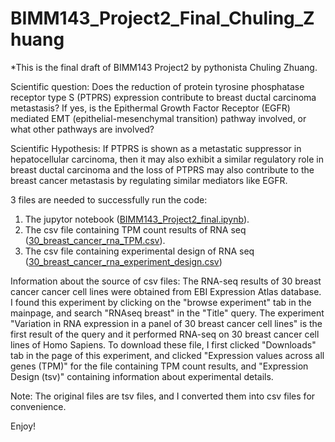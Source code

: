 # BIMM143_Project2_Final_Chuling_Zhuang
*This is the final draft of BIMM143 Project2 by pythonista Chuling Zhuang.

Scientific question: Does the reduction of protein tyrosine phosphatase receptor type S (PTPRS) expression contribute to breast ductal carcinoma metastasis? If yes, is the Epithermal Growth Factor Receptor (EGFR) mediated EMT (epithelial-mesenchymal transition) pathway involved, or what other pathways are involved?  

Scientific Hypothesis: If PTPRS is shown as a metastatic suppressor in hepatocellular carcinoma, then it may also exhibit a similar regulatory role in breast ductal carcinoma and the loss of PTPRS may also contribute to the breast cancer metastasis by regulating similar mediators like EGFR.

3 files are needed to successfully run the code:

1) The jupytor notebook ([BIMM143_Project2_final.ipynb](https://github.com/ChulingZhuang/BIMM143_Project2_Final/blob/main/BIMM143_Project2_final.ipynb)).
2) The csv file containing TPM count results of RNA seq ([30_breast_cancer_rna_TPM.csv](https://github.com/ChulingZhuang/BIMM143_Project2_Final/blob/main/30_breast_cancer_rna_TPM.csv)).
3) The csv file containing experimental design of RNA seq ([30_breast_cancer_rna_experiment_design.csv](https://github.com/ChulingZhuang/BIMM143_Project2_Final/blob/main/30_breast_cancer_rna_experiment_design.csv))

Information about the source of csv files:
    The RNA-seq results of 30 breast cancer cancer cell lines were obtained from EBI Expression Atlas database. I found this experiment by clicking on the "browse experiment" tab in the mainpage, and search "RNAseq breast" in the "Title" query. The experiment "Variation in RNA expression in a panel of 30 breast cancer cell lines" is the first result of the query and it performed RNA-seq on 30 breast cancer cell lines of Homo Sapiens. To download these file, I first clicked "Downloads" tab in the page of this experiment, and clicked "Expression values across all genes (TPM)" for the file containing TPM count results, and "Expression Design (tsv)" containing information about experimental details. 
    
Note: The original files are tsv files, and I converted them into csv files for convenience.

    
Enjoy!
